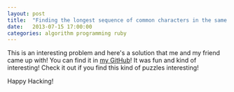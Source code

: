 ```yaml
---
layout: post
title:  "Finding the longest sequence of common characters in the same order"
date:   2013-07-15 17:00:00
categories: algorithm programming ruby
---
```


This is an interesting problem and here's a solution that me and my friend came up with! You can find it in [my GitHub](https://github.com/Sam-Serpoosh/search_suggester)! It was fun and kind of interesting! Check it out if you find this kind of puzzles interesting!

Happy Hacking!
